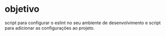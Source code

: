 # objetivo
script para configurar o eslint no seu ambiente de desenvolvimento e script para adicionar as configurações ao projeto.
